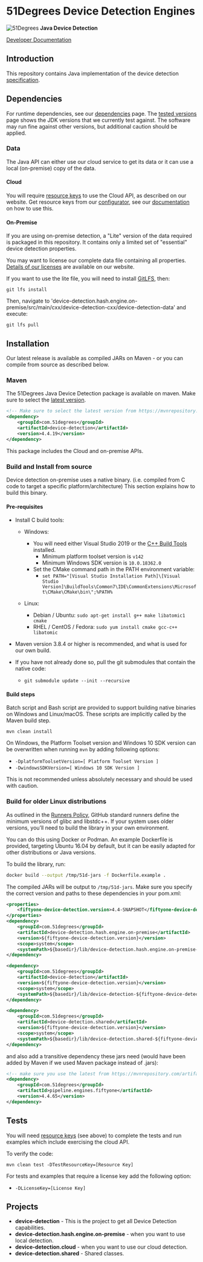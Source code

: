 # 51Degrees Device Detection Engines

![51Degrees](https://51degrees.com/img/logo.png?utm_source=github&utm_medium=repository&utm_content=readme_main&utm_campaign=java-open-source "Data rewards the curious") **Java Device Detection**

[Developer Documentation](https://51degrees.com/device-detection-java/index.html?utm_source=github&utm_medium=repository&utm_content=documentation&utm_campaign=java-open-source "developer documentation")

## Introduction

This repository contains Java implementation of the device detection [specification](https://github.com/51Degrees/specifications/blob/main/device-detection-specification/README.md).

## Dependencies

For runtime dependencies, see our [dependencies](http://51degrees.com/documentation/_info__dependencies.html) page.
The [tested versions](https://51degrees.com/documentation/_info__tested_versions.html) page shows 
the JDK versions that we currently test against. The software may run fine against other versions, 
but additional caution should be applied.

### Data

The Java API can either use our cloud service to get its data or it can use a local (on-premise) copy of the data.

#### Cloud

You will require [resource keys](https://51degrees.com/documentation/_info__resource_keys.html)
to use the Cloud API, as described on our website. Get resource keys from
our [configurator](https://configure.51degrees.com/), see our [documentation](https://51degrees.com/documentation/_concepts__configurator.html) on 
how to use this.

#### On-Premise

If you are using on-premise detection, a "Lite" version of the data required is packaged 
in this repository. It contains only a limited set of "essential" device detection properties. 

You may want to license our complete data file containing all properties. 
[Details of our licenses](https://51degrees.com/pricing) are available on our website.

If you want to use the lite file, you will need to install [GitLFS](https://git-lfs.github.com/), then:

```
git lfs install
```

Then, navigate to 'device-detection.hash.engine.on-premise/src/main/cxx/device-detection-cxx/device-detection-data' and execute:

```
git lfs pull
```

## Installation

Our latest release is available as compiled JARs on Maven - or you can compile from source as described below.

### Maven

The 51Degrees Java Device Detection package is available on maven. Make sure to select
the [latest version](https://mvnrepository.com/artifact/com.51degrees/device-detection).

```xml
<!-- Make sure to select the latest version from https://mvnrepository.com/artifact/com.51degrees/pipeline.device-detection -->
<dependency>
    <groupId>com.51degrees</groupId>
    <artifactId>device-detection</artifactId>
    <version>4.4.19</version>
</dependency>
```

This package includes the Cloud and on-premise APIs.

### Build and Install from source

Device detection on-premise uses a native binary. (i.e. compiled from C code to target a specific 
platform/architecture) This section explains how to build this binary.

#### Pre-requisites

- Install C build tools:
  - Windows:
    - You will need either Visual Studio 2019 or the [C++ Build Tools](https://visualstudio.microsoft.com/visual-cpp-build-tools/) installed.
      - Minimum platform toolset version is `v142`
      - Minimum Windows SDK version is `10.0.18362.0`
    - Set the CMake command path in the PATH environment variable: 
      - `set PATH="[Visual Studio Installation Path]\[Visual Studio Version]\BuildTools\Common7\IDE\CommonExtensions\Microsoft\CMake\CMake\bin\";%PATH%`

  - Linux:
    - Debian / Ubuntu: `sudo apt-get install g++ make libatomic1 cmake`
    - RHEL / CentOS / Fedora: `sudo yum install cmake gcc-c++ libatomic`

- Maven version 3.8.4 or higher is recommended, and what is used for our own build.
- If you have not already done so, pull the git submodules that contain the native code:
  - `git submodule update --init --recursive`

#### Build steps

Batch script and Bash script are provided to support building native binaries on Windows and Linux/macOS.
These scripts are implicitly called by the Maven build step.

```
mvn clean install
```

On Windows, the Platform Toolset version and Windows 10 SDK version can be overwritten when 
running `mvn` by adding following options:
- `-DplatformToolsetVersion=[ Platform Toolset Version ]`
- `-DwindowsSDKVersion=[ Windows 10 SDK Version ]`

This is not recommended unless absolutely necessary and should be used with caution.

### Build for older Linux distributions
As outlined in the [Runners Policy](https://github.com/51Degrees/common-ci/blob/main/README.md#runners-policy), GitHub standard runners define the minimum versions of glibc and libstdc++. If your system uses older versions, you’ll need to build the library in your own environment.

You can do this using Docker or Podman. An example Dockerfile is provided, targeting Ubuntu 16.04 by default, but it can be easily adapted for other distributions or Java versions.

To build the library, run:

```sh
docker build --output /tmp/51d-jars -f Dockerfile.example .
```

The compiled JARs will be output to `/tmp/51d-jars`.  Make sure you specify the correct version and paths to these dependencies in your pom.xml:
```xml
<properties>
    <fiftyone-device-detection.version>4.4-SNAPSHOT</fiftyone-device-detection.version>
</properties>
<dependency>
    <groupId>com.51degrees</groupId>
    <artifactId>device-detection.hash.engine.on-premise</artifactId>
    <version>${fiftyone-device-detection.version}</version>
    <scope>system</scope>
    <systemPath>${basedir}/lib/device-detection.hash.engine.on-premise-${fiftyone-device-detection.version}.jar</systemPath>
</dependency>

<dependency>
    <groupId>com.51degrees</groupId>
    <artifactId>device-detection</artifactId>
    <version>${fiftyone-device-detection.version}</version>
    <scope>system</scope>
    <systemPath>${basedir}/lib/device-detection-${fiftyone-device-detection.version}.jar</systemPath>
</dependency>

<dependency>
    <groupId>com.51degrees</groupId>
    <artifactId>device-detection.shared</artifactId>
    <version>${fiftyone-device-detection.version}</version>
    <scope>system</scope>
    <systemPath>${basedir}/lib/device-detection.shared-${fiftyone-device-detection.version}.jar</systemPath>
</dependency>
```

and also add a transitive dependency these jars need (would have been added by Maven if we used Maven package instead of .jars): 
```xml
<!-- make sure you use the latest from https://mvnrepository.com/artifact/com.51degrees/pipeline.engines.fiftyone -->
<dependency>
    <groupId>com.51degrees</groupId>
    <artifactId>pipeline.engines.fiftyone</artifactId>
    <version>4.4.65</version>
</dependency>
```

## Tests

You will need [resource keys](https://51degrees.com/documentation/_info__resource_keys.html)
(see above) to complete the tests and run examples which include exercising the cloud API.

To verify the code:

```
mvn clean test -DTestResourceKey=[Resource Key]
```
For tests and examples that require a license key add the following option:
- `-DLicenseKey=[License Key]`

## Projects

- **device-detection** - This is the project to get all Device Detection capabilities.
- **device-detection.hash.engine.on-premise** - when you want to use local detection.
- **device-detection.cloud** - when you want to use our cloud detection.
- **device-detection.shared** - Shared classes.

